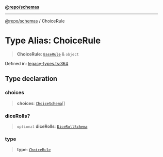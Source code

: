 [**@repo/schemas**](../README.md)

---

[@repo/schemas](../README.md) / ChoiceRule

# Type Alias: ChoiceRule

> **ChoiceRule**: [`BaseRule`](BaseRule.md) & `object`

Defined in: [legacy-types.ts:364](https://github.com/alexqguo/drinking-board-game-v3/blob/fc5adf9b53e666003d4a7f6c500cdc49fb9dbd39/packages/schemas/src/legacy-types.ts#L364)

## Type declaration

### choices

> **choices**: [`ChoiceSchema`](../interfaces/ChoiceSchema.md)[]

### diceRolls?

> `optional` **diceRolls**: [`DiceRollSchema`](../interfaces/DiceRollSchema.md)

### type

> **type**: [`ChoiceRule`](../enumerations/RuleType.md#choicerule)
